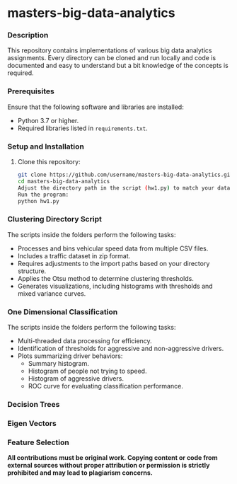 # masters-big-data-analytics

### Description
This repository contains implementations of various big data analytics assignments. Every directory can be cloned and run locally and code is documented and easy to understand but a bit knowledge of the concepts is required.

### Prerequisites
Ensure that the following software and libraries are installed:
- Python 3.7 or higher.
- Required libraries listed in `requirements.txt`.

### Setup and Installation
1. Clone this repository:
   ```bash
   git clone https://github.com/username/masters-big-data-analytics.git
   cd masters-big-data-analytics
   Adjust the directory path in the script (hw1.py) to match your dataset structure
   Run the program:
   python hw1.py

### Clustering Directory Script
The scripts inside the folders perform the following tasks:
- Processes and bins vehicular speed data from multiple CSV files.
- Includes a traffic dataset in zip format.
- Requires adjustments to the import paths based on your directory structure.
- Applies the Otsu method to determine clustering thresholds.
- Generates visualizations, including histograms with thresholds and mixed variance curves.

### One Dimensional Classification
The scripts inside the folders perform the following tasks:
- Multi-threaded data processing for efficiency.
- Identification of thresholds for aggressive and non-aggressive drivers.
- Plots summarizing driver behaviors:
  - Summary histogram.
  - Histogram of people not trying to speed.
  - Histogram of aggressive drivers.
  - ROC curve for evaluating classification performance.
 
### Decision Trees

### Eigen Vectors

### Feature Selection


**All contributions must be original work. Copying content or code from external sources without proper attribution or permission is strictly prohibited and may lead to plagiarism concerns.**
